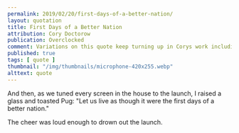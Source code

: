 ```yaml
---
permalink: 2019/02/20/first-days-of-a-better-nation/
layout: quotation
title: First Days of a Better Nation
attribution: Cory Doctorow
publication: Overclocked
comment: Variations on this quote keep turning up in Corys work including Walkaway 
published: true
tags: [ quote ]
thumbnail: "/img/thumbnails/microphone-420x255.webp"
alttext: quote
---
```


And then, as we tuned every screen in the house to the launch, I raised a glass and toasted Pug: 
"Let us live as though it were the first days of a better nation."

The cheer was loud enough to drown out the launch.
